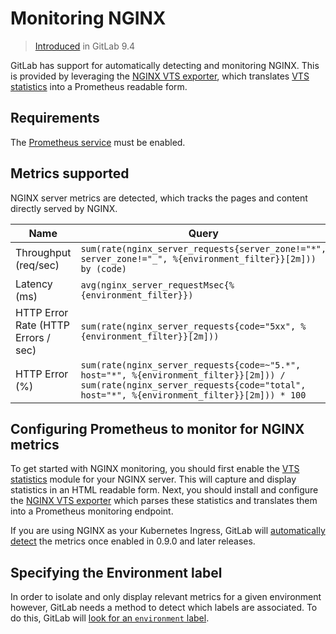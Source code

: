 # Monitoring NGINX

> [Introduced](https://gitlab.com/gitlab-org/gitlab-foss/-/merge_requests/12621) in GitLab 9.4

GitLab has support for automatically detecting and monitoring NGINX. This is provided by leveraging the [NGINX VTS exporter](https://github.com/hnlq715/nginx-vts-exporter), which translates [VTS statistics](https://github.com/vozlt/nginx-module-vts) into a Prometheus readable form.

## Requirements

The [Prometheus service](../prometheus.md) must be enabled.

## Metrics supported

NGINX server metrics are detected, which tracks the pages and content directly served by NGINX.

| Name | Query |
| ---- | ----- |
| Throughput (req/sec) | `sum(rate(nginx_server_requests{server_zone!="*", server_zone!="_", %{environment_filter}}[2m])) by (code)` |
| Latency (ms) | `avg(nginx_server_requestMsec{%{environment_filter}})` |
| HTTP Error Rate (HTTP Errors / sec) | `sum(rate(nginx_server_requests{code="5xx", %{environment_filter}}[2m]))` |
| HTTP Error (%)| `sum(rate(nginx_server_requests{code=~"5.*", host="*", %{environment_filter}}[2m])) / sum(rate(nginx_server_requests{code="total", host="*", %{environment_filter}}[2m])) * 100` |

## Configuring Prometheus to monitor for NGINX metrics

To get started with NGINX monitoring, you should first enable the [VTS statistics](https://github.com/vozlt/nginx-module-vts) module for your NGINX server. This will capture and display statistics in an HTML readable form. Next, you should install and configure the [NGINX VTS exporter](https://github.com/hnlq715/nginx-vts-exporter) which parses these statistics and translates them into a Prometheus monitoring endpoint.

If you are using NGINX as your Kubernetes Ingress, GitLab will [automatically detect](nginx_ingress.md) the metrics once enabled in 0.9.0 and later releases.

## Specifying the Environment label

In order to isolate and only display relevant metrics for a given environment
however, GitLab needs a method to detect which labels are associated. To do this, GitLab will [look for an `environment` label](index.md#identifying-environments).
